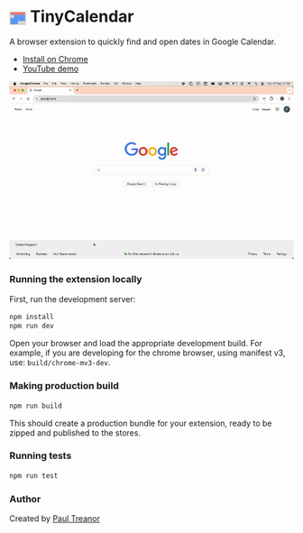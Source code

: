 

# <img src="assets/icon.png" width="30" height="30" alt="TinyCalendar Icon" style="vertical-align:middle"> TinyCalendar

A browser extension to quickly find and open dates in Google Calendar. 

- [Install on Chrome](https://chromewebstore.google.com/detail/tiny-calendar/aadffibnfkmdgacogepcbkhfaoacohnp)
- [YouTube demo](https://youtu.be/xO-aMgUmfS8)

<img src="tinycalendar-demo.gif" alt="TinyCalendar Demo" width="600" />


### Running the extension locally

First, run the development server:

```bash
npm install
npm run dev
```

Open your browser and load the appropriate development build. For example, if you are developing for the chrome browser, using manifest v3, use: `build/chrome-mv3-dev`.


### Making production build

```bash
npm run build
```

This should create a production bundle for your extension, ready to be zipped and published to the stores.

### Running tests

```bash
npm run test
```

### Author
Created by [Paul Treanor](https://paultreanor.com)

